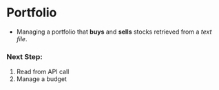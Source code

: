 # Portfolio

- Managing a portfolio that **buys** and **sells** stocks retrieved from a *text file*.

### Next Step:
<ol>
  <li>Read from API call</li>
  <li>Manage a budget</li>
</ol>
